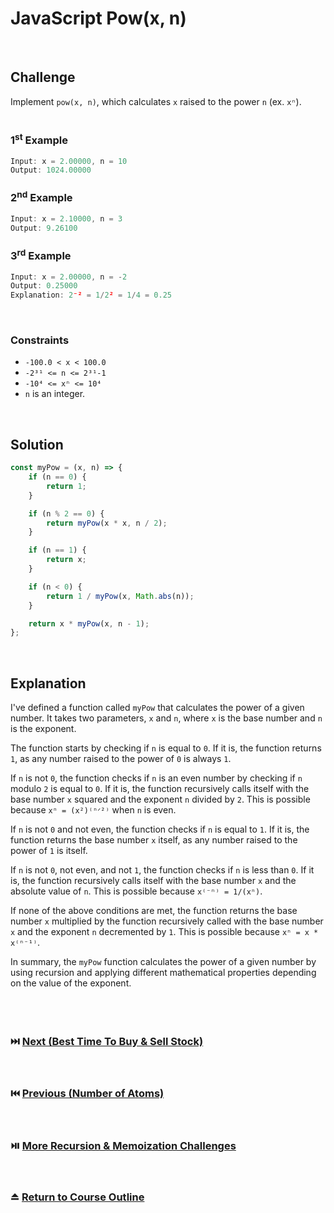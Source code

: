 # JavaScript Pow(x, n)
<br/>

## Challenge
Implement `pow(x, n)`, which calculates `x` raised to the power `n` (ex. `xⁿ`).
<br/>
<br/>

### 1<sup>st</sup> Example

```JavaScript
Input: x = 2.00000, n = 10
Output: 1024.00000
```

### 2<sup>nd</sup> Example

```JavaScript
Input: x = 2.10000, n = 3
Output: 9.26100
```

### 3<sup>rd</sup> Example

```JavaScript
Input: x = 2.00000, n = -2
Output: 0.25000
Explanation: 2⁻² = 1/2² = 1/4 = 0.25
```

<br/>

### Constraints

- `-100.0 < x < 100.0`
- `-2³¹ <= n <= 2³¹-1`
- `-10⁴ <= xⁿ <= 10⁴`
- `n` is an integer.

<br/>

## Solution

```JavaScript
const myPow = (x, n) => {
    if (n == 0) {
        return 1;
    }

    if (n % 2 == 0) {
        return myPow(x * x, n / 2);
    }

    if (n == 1) {
        return x;
    }

    if (n < 0) {
        return 1 / myPow(x, Math.abs(n));
    }

    return x * myPow(x, n - 1);
};
```

<br/>

## Explanation

I've defined a function called `myPow` that calculates the power of a given number. It takes two parameters, `x` and `n`, where `x` is the base number and `n` is the exponent.
<br/>

The function starts by checking if `n` is equal to `0`. If it is, the function returns `1`, as any number raised to the power of `0` is always `1`.
<br/>

If `n` is not `0`, the function checks if `n` is an even number by checking if `n` modulo `2` is equal to `0`. If it is, the function recursively calls itself with the base number `x` squared and the exponent `n` divided by `2`. This is possible because `xⁿ = (x²)⁽ⁿᐟ²⁾` when `n` is even.
<br/>

If `n` is not `0` and not even, the function checks if `n` is equal to `1`. If it is, the function returns the base number `x` itself, as any number raised to the power of `1` is itself.
<br/>

If `n` is not `0`, not even, and not `1`, the function checks if `n` is less than `0`. If it is, the function recursively calls itself with the base number `x` and the absolute value of `n`. This is possible because `x⁽⁻ⁿ⁾ = 1/(xⁿ)`.
<br/>

If none of the above conditions are met, the function returns the base number `x` multiplied by the function recursively called with the base number `x` and the exponent `n` decremented by `1`. This is possible because `xⁿ = x * x⁽ⁿ⁻¹⁾`.
<br/>

In summary, the `myPow` function calculates the power of a given number by using recursion and applying different mathematical properties depending on the value of the exponent.
<br/>
<br/>
<br/>
<br/>

### :next_track_button: [Next (Best Time To Buy & Sell Stock)][Next]
<br/>

### :previous_track_button: [Previous (Number of Atoms)][Previous]
<br/>

### :play_or_pause_button: [More Recursion & Memoization Challenges][More]
<br/>

### :eject_button: [Return to Course Outline][Return]
<br/>

[Next]: https://github.com/Superklok/JavaScriptRecursionAndMemoization/blob/main/JavaScriptBestTimeToBuyAndSellStock.md
[Previous]: https://github.com/Superklok/JavaScriptHashMapsAndSets/blob/main/Multiset/JavaScriptNumberOfAtoms.md
[More]: https://github.com/Superklok/JavaScriptRecursionAndMemoization
[Return]: https://github.com/Superklok/LearnJavaScript